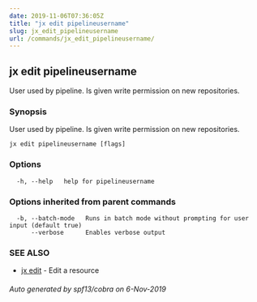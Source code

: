 ```yaml
---
date: 2019-11-06T07:36:05Z
title: "jx edit pipelineusername"
slug: jx_edit_pipelineusername
url: /commands/jx_edit_pipelineusername/
---
```

## jx edit pipelineusername

User used by pipeline. Is given write permission on new repositories.

### Synopsis

User used by pipeline. Is given write permission on new repositories.

```
jx edit pipelineusername [flags]
```

### Options

```
  -h, --help   help for pipelineusername
```

### Options inherited from parent commands

```
  -b, --batch-mode   Runs in batch mode without prompting for user input (default true)
      --verbose      Enables verbose output
```

### SEE ALSO

* [jx edit](/commands/jx_edit/)	 - Edit a resource

###### Auto generated by spf13/cobra on 6-Nov-2019
